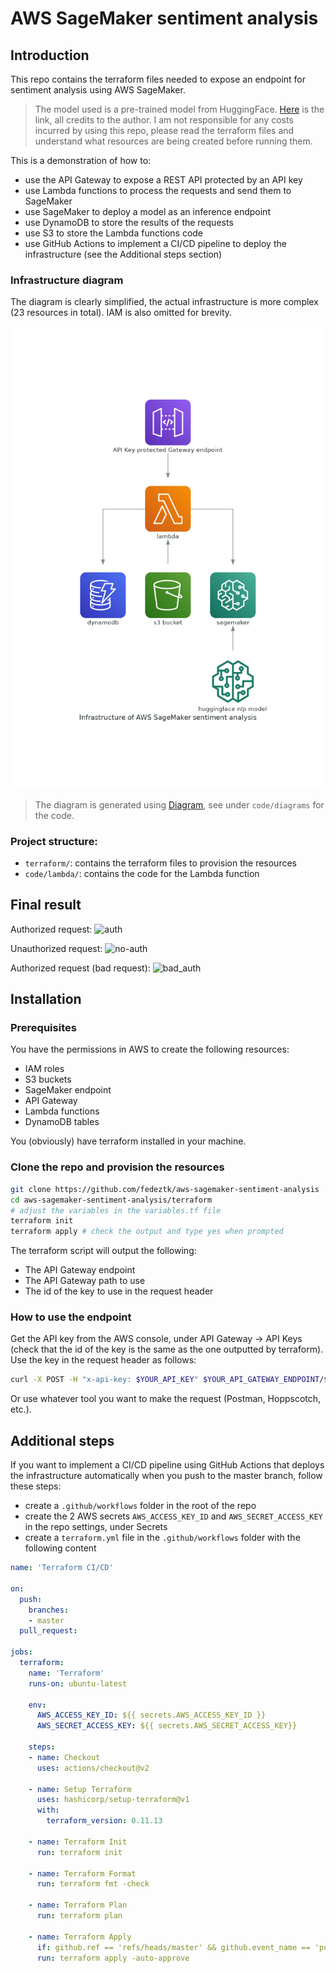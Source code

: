 # AWS SageMaker sentiment analysis

## Introduction

This repo contains the terraform files needed to expose an endpoint for sentiment analysis using AWS SageMaker.

> The model used is a pre-trained model from HuggingFace. [Here](https://huggingface.co/SamLowe/roberta-base-go_emotions) is the link, all credits to the author. I am not responsible for any costs incurred by using this repo, please read the terraform files and understand what resources are being created before running them.

This is a demonstration of how to:
- use the API Gateway to expose a REST API protected by an API key
- use Lambda functions to process the requests and send them to SageMaker
- use SageMaker to deploy a model as an inference endpoint
- use DynamoDB to store the results of the requests
- use S3 to store the Lambda functions code
- use GitHub Actions to implement a CI/CD pipeline to deploy the infrastructure (see the Additional steps section)

### Infrastructure diagram

The diagram is clearly simplified, the actual infrastructure is more complex (23 resources in total). IAM is also omitted for brevity.

![diagram](./code/diagrams/infrastructure.png)

> The diagram is generated using [Diagram](https://diagrams.mingrammer.com), see under `code/diagrams` for the code.

### Project structure:
- `terraform/`: contains the terraform files to provision the resources
- `code/lambda/`: contains the code for the Lambda function

## Final result

Authorized request:
![auth](https://github.com/fedeztk/aws-sagemaker-sentiment-analysis/assets/58485208/0d5cdf78-7cb1-49fc-a327-bfad4495b89d)


Unauthorized request:
![no-auth](https://github.com/fedeztk/aws-sagemaker-sentiment-analysis/assets/58485208/f816bf42-0c91-4574-b113-3677c2742698)


Authorized request (bad request):
![bad_auth](https://github.com/fedeztk/aws-sagemaker-sentiment-analysis/assets/58485208/86317bfd-46b3-43e9-90a1-fdf5a8820140)

## Installation

### Prerequisites

You have the permissions in AWS to create the following resources:
- IAM roles
- S3 buckets
- SageMaker endpoint
- API Gateway
- Lambda functions
- DynamoDB tables

You (obviously) have terraform installed in your machine.

### Clone the repo and provision the resources

```bash
git clone https://github.com/fedeztk/aws-sagemaker-sentiment-analysis
cd aws-sagemaker-sentiment-analysis/terraform
# adjust the variables in the variables.tf file
terraform init
terraform apply # check the output and type yes when prompted
```

The terraform script will output the following:
- The API Gateway endpoint
- The API Gateway path to use
- The id of the key to use in the request header

### How to use the endpoint

Get the API key from the AWS console, under API Gateway -> API Keys  (check that the id of the key is the same as the one outputted by terraform). Use the key in the request header as follows:

```bash
curl -X POST -H "x-api-key: $YOUR_API_KEY" $YOUR_API_GATEWAY_ENDPOINT/$YOUR_API_GATEWAY_PATH/sentiment/?data=$YOUR_TEXT
```

Or use whatever tool you want to make the request (Postman, Hoppscotch, etc.).

## Additional steps

If you want to implement a CI/CD pipeline using GitHub Actions that deploys the infrastructure automatically when you push to the master branch, follow these steps:

- create a `.github/workflows` folder in the root of the repo
- create the 2 AWS secrets `AWS_ACCESS_KEY_ID` and `AWS_SECRET_ACCESS_KEY` in the repo settings, under Secrets
- create a `terraform.yml` file in the `.github/workflows` folder with the following content

```yaml
name: 'Terraform CI/CD'

on:
  push:
    branches:
    - master
  pull_request:

jobs:
  terraform:
    name: 'Terraform'
    runs-on: ubuntu-latest
    
    env:
      AWS_ACCESS_KEY_ID: ${{ secrets.AWS_ACCESS_KEY_ID }}
      AWS_SECRET_ACCESS_KEY: ${{ secrets.AWS_SECRET_ACCESS_KEY}}
    
    steps:
    - name: Checkout
      uses: actions/checkout@v2

    - name: Setup Terraform
      uses: hashicorp/setup-terraform@v1
      with:
        terraform_version: 0.11.13

    - name: Terraform Init
      run: terraform init

    - name: Terraform Format
      run: terraform fmt -check

    - name: Terraform Plan
      run: terraform plan

    - name: Terraform Apply
      if: github.ref == 'refs/heads/master' && github.event_name == 'push'
      run: terraform apply -auto-approve
```
